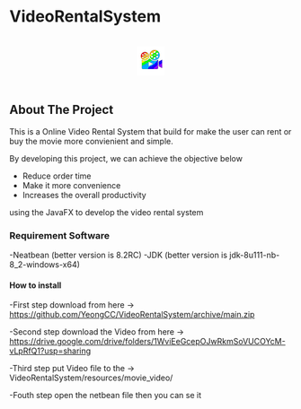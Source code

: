 # VideoRentalSystem

<br />
<div align="center">
  <a href="https://github.com/YeongCC/VideoRentalSystem"><img src="resources/small.png" alt="Forks Badge"/></a>
</div>
<br />

## About The Project

This is a Online Video Rental System that build for make the user can rent or buy the movie more convienient and simple. 

By developing this project, we can achieve the objective below
-	Reduce order time
-	Make it more convenience 
-	Increases the overall productivity

using the JavaFX to develop the video rental system

### Requirement Software
-Neatbean (better version is 8.2RC)
-JDK (better version is jdk-8u111-nb-8_2-windows-x64)

#### How to install
-First step download from here -> https://github.com/YeongCC/VideoRentalSystem/archive/main.zip

-Second step download the Video from here -> https://drive.google.com/drive/folders/1WviEeGcepOJwRkmSoVUCOYcM-vLpRfQ1?usp=sharing

-Third step put Video file to the -> VideoRentalSystem/resources/movie_video/

-Fouth step open the netbean file then you can se it
